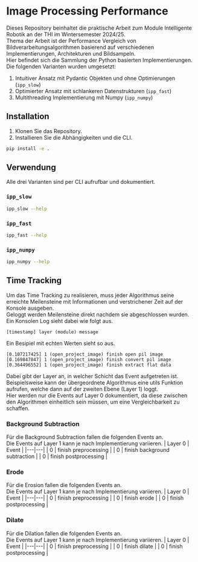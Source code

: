 # Image Processing Performance
Dieses Repository beinhaltet die praktische Arbeit zum Module Intelligente Robotik an der THI im Wintersemester 2024/25.\
Thema der Arbeit ist der Performance Vergleich von Bildverarbeitungsalgorithmen basierend auf verschiedenen Implementierungen, Architekturen und Bildsampeln.\
Hier befindet sich die Sammlung der Python basierten Implementierungen.\
Die folgenden Varianten wurden umgesetzt:
1. Intuitiver Ansatz mit Pydantic Objekten und ohne Optimierungen (`ipp_slow`)
2. Optimierter Ansatz mit schlankeren Datenstrukturen (`ipp_fast`)
3. Multithreading Implementierung mit Numpy (`ipp_numpy`)

## Installation
1. Klonen Sie das Repository.
2. Installieren Sie die Abhängigkeiten und die CLI.
```bash
pip install -e .
```

## Verwendung
Alle drei Varianten sind per CLI aufrufbar und dokumentiert.
### `ipp_slow`
```bash
ipp_slow --help
```

### `ipp_fast`
```bash
ipp_fast --help
```

### `ipp_numpy`
```bash
ipp_numpy --help
```

## Time Tracking
Um das Time Tracking zu realisieren, muss jeder Algorithmus seine erreichte Meilensteine mit Informationen und verstrichener Zeit auf der Konsole ausgeben.\
Geloggt werden Meilensteine direkt nachdem sie abgeschlossen wurden.\
Ein Konsolen Log sieht dabei wie folgt aus.
```
[timestamp] layer (module) message
```
Ein Besipiel mit echten Werten sieht so aus.
```
[0.107217425] 1 (open_project_image) finish open pil image
[0.169847847] 1 (open_project_image) finish convert pil image
[0.364496552] 1 (open_project_image) finish extract flat data
```
Dabei gibt der Layer an, in welcher Schicht das Event aufgetreten ist.\
Beispielsweise kann der übergeordnete Algorithmus eine utils Funktion aufrufen, welche dann auf der zweiten Ebene (Layer 1) loggt.\
Hier werden nur die Events auf Layer 0 dokumentiert, da diese zwischen den Algorithmen einheitlich sein müssen, um eine Vergleichbarkeit zu schaffen.

### Background Subtraction
Für die Background Subtraction fallen die folgenden Events an.\
Die Events auf Layer 1 kann je nach Implementierung variieren.
| Layer 0 | Event |
|---|---|
| 0 | finish preprocessing |
| 0 | finish background subtraction |
| 0 | finish postprocessing |

### Erode
Für die Erosion fallen die folgenden Events an.\
Die Events auf Layer 1 kann je nach Implementierung variieren.
| Layer 0 | Event |
|---|---|
| 0 | finish preprocessing |
| 0 | finish erode |
| 0 | finish postprocessing |

### Dilate
Für die Dilation fallen die folgenden Events an.\
Die Events auf Layer 1 kann je nach Implementierung variieren.
| Layer 0 | Event |
|---|---|
| 0 | finish preprocessing |
| 0 | finish dilate |
| 0 | finish postprocessing |
